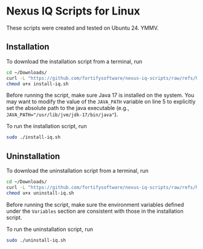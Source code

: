 # Nexus IQ Scripts for Linux
These scripts were created and tested on Ubuntu 24. YMMV.

## Installation
To download the installation script from a terminal, run

```bash
cd ~/Downloads/
curl -L "https://github.com/fortifysoftware/nexus-iq-scripts/raw/refs/heads/main/install-iq.sh" -o install-iq.sh
chmod u+x install-iq.sh
```

Before running the script, make sure Java 17 is installed on the system. You may want to modify the value of the `JAVA_PATH` variable on line 5 to explicitly set the absolute path to the java executable (e.g., `JAVA_PATH="/usr/lib/jvm/jdk-17/bin/java"`).

To run the installation script, run

```bash
sudo ./install-iq.sh
```

## Uninstallation
To download the uninstallation script from a terminal, run

```bash
cd ~/Downloads/
curl -L "https://github.com/fortifysoftware/nexus-iq-scripts/raw/refs/heads/main/uninstall-iq.sh" -o uninstall-iq.sh
chmod u+x uninstall-iq.sh
```

Before running the script, make sure the environment variables defined under the `Variables` section are consistent with those in the installation script.

To run the uninstallation script, run

```bash
sudo ./uninstall-iq.sh
```
